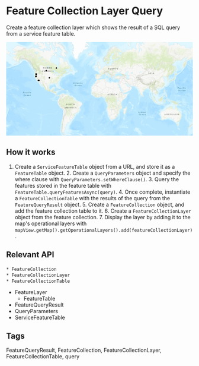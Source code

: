 # Feature Collection Layer Query

Create a feature collection layer which shows the result of a SQL query from a service feature table.

<img src="FeatureCollectionLayerQuery.png"/>

## How it works


  1. Create a `ServiceFeatureTable` object from a URL, and store it as a `FeatureTable` object.
	2. Create a `QueryParameters` object and specify the where clause with `QueryParameters.setWhereClause()`.
	3. Query the features stored in the feature table with `FeatureTable.queryFeaturesAsync(query)`.
	4. Once complete, instantiate a `FeatureCollectionTable` with the results of the query from the `FeatureQueryResult` object.
	5. Create a `FeatureCollection` object, and add the feature collection table to it.
	6. Create a `FeatureCollectionLayer` object from the feature collection.
	7. Display the layer by adding it to the map's operational layers with `mapView.getMap().getOperationalLayers().add(featureCollectionLayer)`.


## Relevant API


	* FeatureCollection
	* FeatureCollectionLayer
	* FeatureCollectionTable
  * FeatureLayer
	* FeatureTable
  * FeatureQueryResult
  * QueryParameters
  * ServiceFeatureTable


## Tags
FeatureQueryResult, FeatureCollection, FeatureCollectionLayer, FeatureCollectionTable, query

